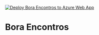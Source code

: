 [![Deploy Bora Encontros to Azure Web App](https://github.com/lucasfogliarini/boraencontros/actions/workflows/deploy_docker_containerapp.yml/badge.svg)](https://github.com/lucasfogliarini/boraencontros/actions/workflows/deploy_docker_containerapp.yml)

# Bora Encontros
